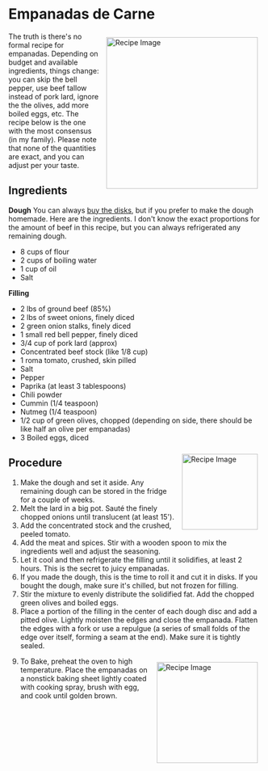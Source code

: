 # Empanadas de Carne
<img src="EmpanadasPasto.jpg" alt="Recipe Image" width = "300" height = "auto" style="margin:10px" align = "right">

The truth is there's no formal recipe for empanadas. Depending on budget and available ingredients, things change: you can skip the bell pepper, use beef tallow instead of pork lard, ignore the the olives, add more boiled eggs, etc. The recipe below is the one with the most consensus (in my family). Please note that none of the quantities are exact, and you can adjust per your taste.


## Ingredients
**Dough**
You can always [buy the disks](https://www.walmart.com/ip/GOYA-Puff-Pastry-Dough-For-Turnovers-12-Ct-11-60-oz/116756293?wmlspartner=wlpa&selectedSellerId=0&wl13=1253&wmlspartner=wlpa&cn=FY25-ENTP-PMAX_cnv_dps_dsn_dis_ad_entp_e_n&gclsrc=aw.ds&adid=22222222297116756293_0000000000_21407473164&wl0=&wl1=x&wl2=c&wl3=&wl4=&wl5=9028276&wl6=&wl7=&wl8=&wl9=pla&wl10=8175035&wl11=local&wl12=116756293&veh=sem&gad_source=1&gad_campaignid=21690411341&gbraid=0AAAAADmfBIp1t0zbO2TrOh3-c1FxCOlOs&gclid=CjwKCAjw6vHHBhBwEiwAq4zvA8u7Zs1X6hIW4oeq7ft4Uddyalj-bzWTt4WDmpQLVHRCSBJLywXU9xoCa40QAvD_BwE&sid=e96f3d75-0e3b-45e7-8b13-55cd68945cfc), but if you prefer to make the dough homemade. Here are the ingredients. I don't know the exact proportions for the amount of beef in this recipe, but you can always refrigerated any remaining dough. 
- 8 cups of flour
- 2 cups of boiling water
- 1 cup of oil
- Salt


**Filling**
- 2 lbs of ground beef (85%)
- 2 lbs of sweet onions, finely diced
- 2 green onion stalks, finely diced
- 1 small red bell pepper, finely diced
- 3/4 cup of pork lard (approx)
- Concentrated beef stock (like 1/8 cup)
- 1 roma tomato, crushed, skin pilled
- Salt
- Pepper
- Paprika (at least 3 tablespoons)
- Chili powder
- Cummin (1/4 teaspoon)
- Nutmeg (1/4 teaspoon)
- 1/2 cup of green olives, chopped (depending on side, there should be like half an olive per empanadas)
- 3 Boiled eggs, diced 

<img src="EmpanadaBalcon.jpg" alt="Recipe Image" width = "150" height = "auto" style="margin:10px" align = "right">


## Procedure
1. Make the dough and set it aside. Any remaining dough can be stored in the fridge for a couple of weeks.
2. Melt the lard in a big pot. Sauté the finely chopped onions until translucent (at least 15'). 
3. Add the concentrated stock and the crushed, peeled tomato. 
4. Add the meat and spices. Stir with a wooden spoon to mix the ingredients well and adjust the seasoning. 
5. Let it cool and then refrigerate the filling until it solidifies, at least 2 hours. This is the secret to juicy empanadas.
6. If you made the dough, this is the time to roll it and cut it in disks. If you bought the dough, make sure it's chilled, but not frozen for filling.
7. Stir the mixture to evenly distribute the solidified fat. Add the chopped green olives and boiled eggs.
8. Place a portion of the filling in the center of each dough disc and add a pitted olive. Lightly moisten the edges and close the empanada. Flatten the edges with a fork or use a repulgue (a series of small folds of the edge over itself, forming a seam at the end). Make sure it is tightly sealed.
<img src="Empanadas.jpeg" alt="Recipe Image" width = "200" height = "auto" style="margin:10px" align = "right">

9. To Bake, preheat the oven to high temperature. Place the empanadas on a nonstick baking sheet lightly coated with cooking spray, brush with egg, and cook until golden brown.
